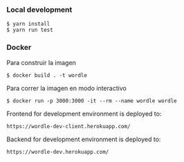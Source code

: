 ### Local development

```console
$ yarn install
$ yarn run test
```

### Docker

Para construir la imagen

```console
$ docker build . -t wordle
```

Para correr la imagen en modo interactivo

```console
$ docker run -p 3000:3000 -it --rm --name wordle wordle
```

Frontend for development environment is deployed to: 
```
https://wordle-dev-client.herokuapp.com/
```
Backend for development environment is deployed to: 
```
https://wordle-dev.herokuapp.com/
```
